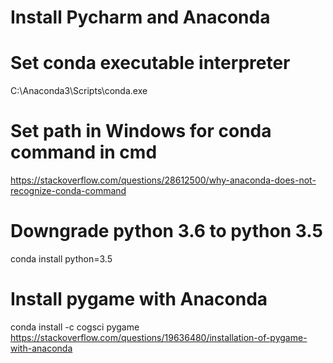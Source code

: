# Install Pycharm and Anaconda  

# Set conda executable interpreter    
C:\Anaconda3\Scripts\conda.exe       

# Set path in Windows for conda command in cmd   
https://stackoverflow.com/questions/28612500/why-anaconda-does-not-recognize-conda-command    

# Downgrade python 3.6 to python 3.5  
conda install python=3.5   

# Install pygame with Anaconda   
conda install -c cogsci pygame     
https://stackoverflow.com/questions/19636480/installation-of-pygame-with-anaconda    


